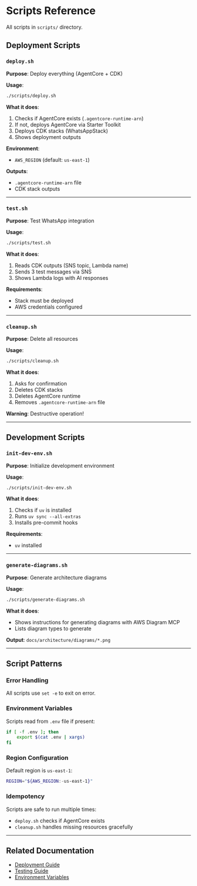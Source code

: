 # Scripts Reference

All scripts in `scripts/` directory.

## Deployment Scripts

### `deploy.sh`

**Purpose**: Deploy everything (AgentCore + CDK)

**Usage**:

```bash
./scripts/deploy.sh
```

**What it does**:

1. Checks if AgentCore exists (`.agentcore-runtime-arn`)
2. If not, deploys AgentCore via Starter Toolkit
3. Deploys CDK stacks (WhatsAppStack)
4. Shows deployment outputs

**Environment**:

- `AWS_REGION` (default: `us-east-1`)

**Outputs**:

- `.agentcore-runtime-arn` file
- CDK stack outputs

---

### `test.sh`

**Purpose**: Test WhatsApp integration

**Usage**:

```bash
./scripts/test.sh
```

**What it does**:

1. Reads CDK outputs (SNS topic, Lambda name)
2. Sends 3 test messages via SNS
3. Shows Lambda logs with AI responses

**Requirements**:

- Stack must be deployed
- AWS credentials configured

---

### `cleanup.sh`

**Purpose**: Delete all resources

**Usage**:

```bash
./scripts/cleanup.sh
```

**What it does**:

1. Asks for confirmation
2. Deletes CDK stacks
3. Deletes AgentCore runtime
4. Removes `.agentcore-runtime-arn` file

**Warning**: Destructive operation!

---

## Development Scripts

### `init-dev-env.sh`

**Purpose**: Initialize development environment

**Usage**:

```bash
./scripts/init-dev-env.sh
```

**What it does**:

1. Checks if `uv` is installed
2. Runs `uv sync --all-extras`
3. Installs pre-commit hooks

**Requirements**:

- `uv` installed

---

### `generate-diagrams.sh`

**Purpose**: Generate architecture diagrams

**Usage**:

```bash
./scripts/generate-diagrams.sh
```

**What it does**:

- Shows instructions for generating diagrams with AWS Diagram MCP
- Lists diagram types to generate

**Output**: `docs/architecture/diagrams/*.png`

---

## Script Patterns

### Error Handling

All scripts use `set -e` to exit on error.

### Environment Variables

Scripts read from `.env` file if present:

```bash
if [ -f .env ]; then
    export $(cat .env | xargs)
fi
```

### Region Configuration

Default region is `us-east-1`:

```bash
REGION="${AWS_REGION:-us-east-1}"
```

### Idempotency

Scripts are safe to run multiple times:

- `deploy.sh` checks if AgentCore exists
- `cleanup.sh` handles missing resources gracefully

---

## Related Documentation

- [Deployment Guide](../guides/deployment.md)
- [Testing Guide](../guides/testing.md)
- [Environment Variables](environment-variables.md)
